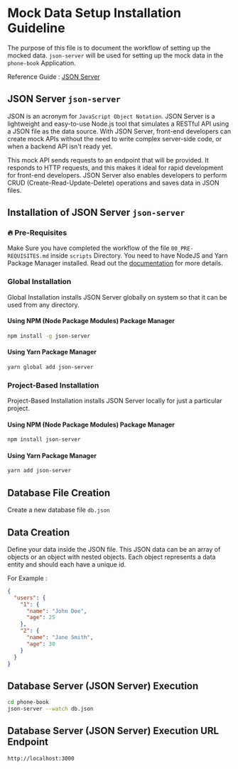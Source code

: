 # Mock Data Setup Installation Guideline

The purpose of this file is to document the workflow of setting up the mocked data. `json-server` will be used for setting up the mock data in the `phone-book` Application.

Reference Guide : [JSON Server](https://github.com/typicode/json-server)

## JSON Server `json-server`

JSON is an acronym for `JavaScript Object Notation`. JSON Server is a lightweight and easy-to-use Node.js tool that simulates a RESTful API using a JSON file as the data source. With JSON Server, front-end developers can create mock APIs without the need to write complex server-side code, or when a backend API isn't ready yet.

This mock API sends requests to an endpoint that will be provided. It responds to HTTP requests, and this makes it ideal for rapid development for front-end developers. JSON Server also enables developers to perform CRUD (Create-Read-Update-Delete) operations and saves data in JSON files.

## Installation of JSON Server `json-server`

### 🔥 Pre-Requisites

Make Sure you have completed the workflow of the file `00_PRE-REQUISITES.md` inside `scripts` Directory. You need to have NodeJS and Yarn Package Manager installed. Read out the [documentation](../scripts/00_PRE-REQUISITES.md) for more details.

### Global Installation

Global Installation installs JSON Server globally on system so that it can be used from any directory.

#### Using NPM (Node Package Modules) Package Manager

```sh
npm install -g json-server
```

#### Using Yarn Package Manager

```sh
yarn global add json-server
```

### Project-Based Installation

Project-Based Installation installs JSON Server locally for just a particular project.

#### Using NPM (Node Package Modules) Package Manager

```sh
npm install json-server
```

#### Using Yarn Package Manager

```sh
yarn add json-server
```

## Database File Creation

Create a new database file `db.json`

## Data Creation

Define your data inside the JSON file. This JSON data can be an array of objects or an object with nested objects. Each object represents a data entity and should each have a unique id.

For Example : 

```json
{
  "users": {
    "1": {
      "name": "John Doe",
      "age": 25
    },
    "2": {
      "name": "Jane Smith",
      "age": 30
    }
  }
}
```

## Database Server (JSON Server) Execution

```sh
cd phone-book
json-server --watch db.json
```

## Database Server (JSON Server) Execution URL Endpoint

```sh
http://localhost:3000
```